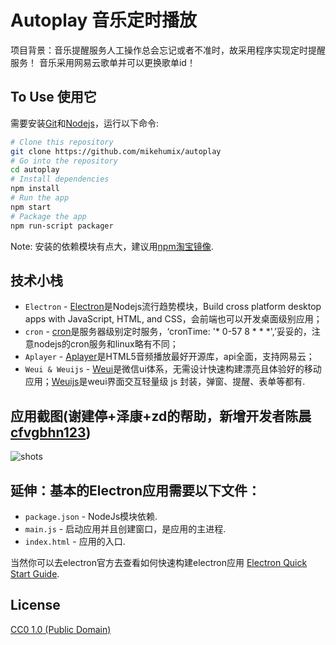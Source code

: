# Autoplay 音乐定时播放
项目背景：音乐提醒服务人工操作总会忘记或者不准时，故采用程序实现定时提醒服务！
音乐采用网易云歌单并可以更换歌单id！

## To Use 使用它
需要安装[Git](https://git-scm.com/)和[Nodejs](https://nodejs.org/en/)，运行以下命令:

```bash
# Clone this repository
git clone https://github.com/mikehumix/autoplay
# Go into the repository
cd autoplay
# Install dependencies
npm install
# Run the app
npm start
# Package the app
npm run-script packager
```

Note: 安装的依赖模块有点大，建议用[npm淘宝镜像](https://npm.taobao.org/).



## 技术小栈
- `Electron` - [Electron](https://github.com/electron)是Nodejs流行趋势模块，Build cross platform desktop apps with JavaScript, HTML, and CSS，会前端也可以开发桌面级别应用；
- `cron` - [cron](https://www.npmjs.com/package/cron)是服务器级别定时服务，‘cronTime: '* 0-57 8 * * *',’妥妥的，注意nodejs的cron服务和linux略有不同；
- `Aplayer` - [Aplayer](https://github.com/MoePlayer/APlayer)是HTML5音频播放最好开源库，api全面，支持网易云；
- `Weui & Weuijs` - [Weui](https://github.com/Tencent/weui)是微信ui体系，无需设计快速构建漂亮且体验好的移动应用；[Weuijs](https://github.com/Tencent/weui.js)是weui界面交互轻量级 js 封装，弹窗、提醒、表单等都有.



## 应用截图(谢建停+泽康+zd的帮助，新增开发者陈晨[cfvgbhn123](https://github.com/cfvgbhn123))
![shots](https://github.com/mikehumix/autoplay/blob/master/screenshot/00.jpg)


## 延伸：基本的Electron应用需要以下文件：

- `package.json` - NodeJs模块依赖.
- `main.js` - 启动应用并且创建窗口，是应用的主进程.
- `index.html` - 应用的入口.

当然你可以去electron官方去查看如何快速构建electron应用 [Electron Quick Start Guide](https://electronjs.org/docs/tutorial/quick-start).


## License

[CC0 1.0 (Public Domain)](LICENSE.md)
